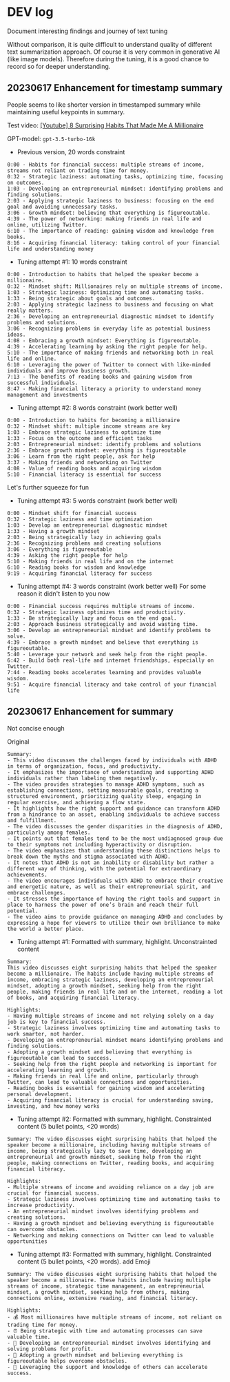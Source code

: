 # DEV log

Document interesting findings and journey of text tuning

Without comparison, it is quite difficult to understand quality of different text summarization approach. Of course it is very common in generative AI (like image models).
Therefore during the tuning, it is a good chance to record so for deeper understanding.

## 20230617 Enhancement for timestamp summary

People seems to like shorter version in timestamped summary while maintaining useful keypoints in summary.

Test video: [[Youtube] 8 Surprising Habits That Made Me A Millionaire](https://www.youtube.com/watch?v=IScN1SOcj7A&ab_channel=AliAbdaal)

GPT-model: `gpt-3.5-turbo-16k`

- Previous version, 20 words constraint

```
0:00 - Habits for financial success: multiple streams of income, streams not reliant on trading time for money.
0:32 - Strategic laziness: automating tasks, optimizing time, focusing on outcomes.
1:03 - Developing an entrepreneurial mindset: identifying problems and finding solutions.
2:03 - Applying strategic laziness to business: focusing on the end goal and avoiding unnecessary tasks.
3:06 - Growth mindset: believing that everything is figureoutable.
4:39 - The power of networking: making friends in real life and online, utilizing Twitter.
6:10 - The importance of reading: gaining wisdom and knowledge from books.
8:16 - Acquiring financial literacy: taking control of your financial life and understanding money
```

- Tuning attempt #1: 10 words constraint

```
0:00 - Introduction to habits that helped the speaker become a millionaire.
0:32 - Mindset shift: Millionaires rely on multiple streams of income.
1:03 - Strategic laziness: Optimizing time and automating tasks.
1:33 - Being strategic about goals and outcomes.
2:03 - Applying strategic laziness to business and focusing on what really matters.
2:36 - Developing an entrepreneurial diagnostic mindset to identify problems and solutions.
3:06 - Recognizing problems in everyday life as potential business ideas.
4:08 - Embracing a growth mindset: Everything is figureoutable.
4:39 - Accelerating learning by asking the right people for help.
5:10 - The importance of making friends and networking both in real life and online.
6:10 - Leveraging the power of Twitter to connect with like-minded individuals and improve business growth.
7:13 - The benefits of reading books and gaining wisdom from successful individuals.
8:47 - Making financial literacy a priority to understand money management and investments
```

- Tuning attempt #2: 8 words constraint (work better well)

```
0:00 - Introduction to habits for becoming a millionaire
0:32 - Mindset shift: multiple income streams are key
1:03 - Embrace strategic laziness to optimize time
1:33 - Focus on the outcome and efficient tasks
2:03 - Entrepreneurial mindset: identify problems and solutions
2:36 - Embrace growth mindset: everything is figureoutable
3:06 - Learn from the right people, ask for help
3:37 - Making friends and networking on Twitter
4:08 - Value of reading books and acquiring wisdom
5:10 - Financial literacy is essential for success
```

Let's further squeeze for fun

- Tuning attempt #3: 5 words constraint (work better well)

```
0:00 - Mindset shift for financial success
0:32 - Strategic laziness and time optimization
1:03 - Develop an entrepreneurial diagnostic mindset
1:33 - Having a growth mindset
2:03 - Being strategically lazy in achieving goals
2:36 - Recognizing problems and creating solutions
3:06 - Everything is figureoutable
4:39 - Asking the right people for help
5:10 - Making friends in real life and on the internet
6:10 - Reading books for wisdom and knowledge
9:19 - Acquiring financial literacy for success
```

- Tuning attempt #4: 3 words constraint (work better well)
  For some reason it didn't listen to you now

```
0:00 - Financial success requires multiple streams of income.
0:32 - Strategic laziness optimizes time and productivity.
1:33 - Be strategically lazy and focus on the end goal.
2:03 - Approach business strategically and avoid wasting time.
3:06 - Develop an entrepreneurial mindset and identify problems to solve.
4:39 - Embrace a growth mindset and believe that everything is figureoutable.
5:40 - Leverage your network and seek help from the right people.
6:42 - Build both real-life and internet friendships, especially on Twitter.
7:44 - Reading books accelerates learning and provides valuable wisdom.
9:51 - Acquire financial literacy and take control of your financial life
```

## 20230617 Enhancement for summary

Not concise enough

Original

```
Summary:
- This video discusses the challenges faced by individuals with ADHD in terms of organization, focus, and productivity.
- It emphasizes the importance of understanding and supporting ADHD individuals rather than labeling them negatively.
- The video provides strategies to manage ADHD symptoms, such as establishing connections, setting measurable goals, creating a structured environment, prioritizing quality sleep, engaging in regular exercise, and achieving a flow state.
- It highlights how the right support and guidance can transform ADHD from a hindrance to an asset, enabling individuals to achieve success and fulfillment.
- The video discusses the gender disparities in the diagnosis of ADHD, particularly among females.
- It points out that females tend to be the most undiagnosed group due to their symptoms not including hyperactivity or disruption.
- The video emphasizes that understanding these distinctions helps to break down the myths and stigma associated with ADHD.
- It notes that ADHD is not an inability or disability but rather a different way of thinking, with the potential for extraordinary achievements.
- The video encourages individuals with ADHD to embrace their creative and energetic nature, as well as their entrepreneurial spirit, and embrace challenges.
- It stresses the importance of having the right tools and support in place to harness the power of one’s brain and reach their full potential.
- The video aims to provide guidance on managing ADHD and concludes by expressing a hope for viewers to utilize their own brilliance to make the world a better place.
```


- Tuning attempt #1: Formatted with summary, highlight. Unconstrainted content

```
Summary:
This video discusses eight surprising habits that helped the speaker become a millionaire. The habits include having multiple streams of income, embracing strategic laziness, developing an entrepreneurial mindset, adopting a growth mindset, seeking help from the right people, making friends in real life and on the internet, reading a lot of books, and acquiring financial literacy.

Highlights:
- Having multiple streams of income and not relying solely on a day job is key to financial success.
- Strategic laziness involves optimizing time and automating tasks to work smarter, not harder.
- Developing an entrepreneurial mindset means identifying problems and finding solutions.
- Adopting a growth mindset and believing that everything is figureoutable can lead to success.
- Seeking help from the right people and networking is important for accelerating learning and growth.
- Making friends in real life and online, particularly through Twitter, can lead to valuable connections and opportunities.
- Reading books is essential for gaining wisdom and accelerating personal development.
- Acquiring financial literacy is crucial for understanding saving, investing, and how money works
```

- Tuning attempt #2: Formatted with summary, highlight. Constrainted content (5 bullet points, <20 words)

```
Summary: The video discusses eight surprising habits that helped the speaker become a millionaire, including having multiple streams of income, being strategically lazy to save time, developing an entrepreneurial and growth mindset, seeking help from the right people, making connections on Twitter, reading books, and acquiring financial literacy.

Highlights:
- Multiple streams of income and avoiding reliance on a day job are crucial for financial success.
- Strategic laziness involves optimizing time and automating tasks to increase productivity.
- An entrepreneurial mindset involves identifying problems and creating solutions.
- Having a growth mindset and believing everything is figureoutable can overcome obstacles.
- Networking and making connections on Twitter can lead to valuable opportunities
```


- Tuning attempt #3: Formatted with summary, highlight. Constrainted content (5 bullet points, <20 words). add Emoji

```
Summary: The video discusses eight surprising habits that helped the speaker become a millionaire. These habits include having multiple streams of income, strategic time management, an entrepreneurial mindset, a growth mindset, seeking help from others, making connections online, extensive reading, and financial literacy.

Highlights:
- 💰 Most millionaires have multiple streams of income, not reliant on trading time for money.
- ⏰ Being strategic with time and automating processes can save valuable time.
- 🚀 Developing an entrepreneurial mindset involves identifying and solving problems for profit.
- 🌱 Adopting a growth mindset and believing everything is figureoutable helps overcome obstacles.
- 🤝 Leveraging the support and knowledge of others can accelerate success.
```

